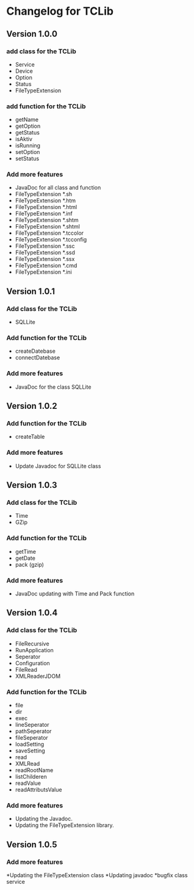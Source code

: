 # Changelog for TCLib

## Version 1.0.0

### add class for the TCLib

* Service
* Device
* Option
* Status
* FileTypeExtension

### add function for the TCLib

* getName
* getOption
* getStatus
* isAktiv
* isRunning
* setOption
* setStatus

### Add more features

* JavaDoc for all class and function
* FileTypeExtension *.sh
* FileTypeExtension *.htm
* FileTypeExtension *.html
* FileTypeExtension *.inf
* FileTypeExtension *.shtm
* FileTypeExtension *.shtml
* FileTypeExtension *.tccolor
* FileTypeExtension *.tcconfig
* FileTypeExtension *.ssc
* FileTypeExtension *.ssd
* FileTypeExtension *.ssx
* FileTypeExtension *.cmd
* FileTypeExtension *.ini


## Version 1.0.1

### Add class for the TCLib

* SQLLite

### Add function for the TCLib

* createDatebase
* connectDatebase

### Add more features

* JavaDoc for the class SQLLite


## Version 1.0.2

### Add function for the TCLib

* createTable

### Add more features

* Update Javadoc for SQLLite class


## Version 1.0.3

### Add class for the TCLib

* Time
* GZip

### Add function for the TCLib

* getTime
* getDate
* pack (gzip)

### Add more features

* JavaDoc updating with Time and Pack function


## Version 1.0.4

### Add class for the TCLib

* FileRecursive
* RunApplication
* Seperator
* Configuration
* FileRead
* XMLReaderJDOM

### Add function for the TCLib

* file
* dir
* exec
* lineSeperator
* pathSeperator
* fileSeperator
* loadSetting
* saveSetting
* read
* XMLRead
* readRootName
* listChilderen
* readValue
* readAttributsValue

### Add more features

* Updating the Javadoc.
* Updating the FileTypeExtension library.


## Version 1.0.5

### Add more features

*Updating the FileTypeExtension class
*Updating javadoc
*bugfix class service
